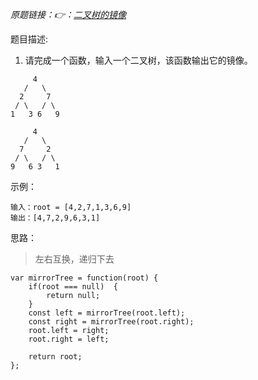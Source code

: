*原题链接：👉：[二叉树的镜像](https://leetcode-cn.com/problems/er-cha-shu-de-jing-xiang-lcof/)*

题目描述:

1. 请完成一个函数，输入一个二叉树，该函数输出它的镜像。

```
     4
   /   \
  2     7
 / \   / \
1   3 6   9
```

```
     4
   /   \
  7     2
 / \   / \
9   6 3   1
```

示例：
```
输入：root = [4,2,7,1,3,6,9]
输出：[4,7,2,9,6,3,1]
```

思路：
> 左右互换，递归下去

```
var mirrorTree = function(root) {
    if(root === null)  {
        return null;   
    }
    const left = mirrorTree(root.left);
    const right = mirrorTree(root.right);
    root.left = right;
    root.right = left;

    return root;
};
```